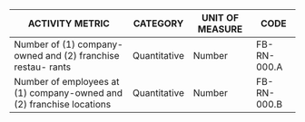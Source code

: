 | ACTIVITY METRIC | CATEGORY | UNIT OF MEASURE | CODE |
|-----------------|----------|-----------------|------|
| Number of (1) company-owned and (2) franchise restau- rants | Quantitative | Number | FB-RN-000.A |
| Number of employees at (1) company-owned and (2) franchise locations | Quantitative | Number | FB-RN-000.B |